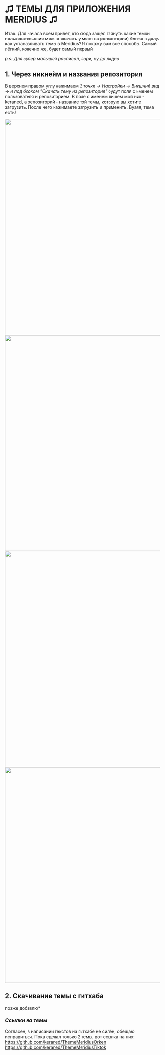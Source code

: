 **<h1>♫ ТЕМЫ ДЛЯ ПРИЛОЖЕНИЯ MERIDIUS ♫</h1>**


<p>Итак. Для начала всем привет, кто сюда защёл глянуть какие темки пользовательские можно скачать у меня на репозитории)
ближе к делу. как устанавливать темы в Meridius? Я покажу вам все способы. Самый лёгкий, конечно же, будет самый первый</p>

*p.s: Для супер малышей расписал, сори, ну да ладно*

<h2>1. Через никнейм и названия репозитория</h2>
  
 В верхнем правом углу нажимаем *3 точки -> Настройки -> Внешний вид -> и под блоком "Скачать тему из репозитория"* будут поля с именем пользователя и репозиторием. В поле с именем пишем мой ник - keraned, а репозиторий - название той темы, которую вы хотите загрузить. После чего нажимаете загрузить и применить. Вуаля, тема есть! 

<img src= https://github.com/user-attachments/assets/babb8105-6097-4f49-8d87-24aee83c5f6c width="700"/>

<img src= https://github.com/user-attachments/assets/7b7a5c5f-2295-45df-b0ee-fad5b35d15e0 width="700"/>

<img src= https://github.com/user-attachments/assets/f700531a-17d2-49e8-a80b-816eddaf456f width="700"/>

<img src= https://github.com/user-attachments/assets/99903824-58d5-4750-9376-3860b51e798e width="700"/>

<h2>2. Скачивание темы с гитхаба</h2>

позже добавлю*

*<h3>Ссылки на темы</h3>*
Согласен, в написании текстов на гитхабе не силён, обещаю исправиться. Пока сделал только 2 темы, вот ссылка на них:
https://github.com/keraned/ThemeMeridiusOrken
<br>
https://github.com/keraned/ThemeMeridiusTiktok
